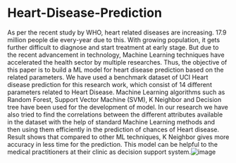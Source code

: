 # Heart-Disease-Prediction
As per the recent study by WHO, heart related diseases are increasing. 17.9 million people die every-year due to this. With growing population, it gets further difficult to diagnose and start treatment at early stage. But due to the recent advancement in technology, Machine Learning techniques have accelerated the health sector by multiple researches. Thus, the objective of this paper is to build a ML model for heart disease prediction based on the related parameters. We have used a benchmark dataset of UCI Heart disease prediction for this research work, which consist of 14 different parameters related to Heart Disease. Machine Learning algorithms such as Random Forest, Support Vector Machine (SVM), K Neighbor and Decision tree have been used for the development of model. In our research we have also tried to find the correlations between the different attributes available in the dataset with the help of standard Machine Learning methods and then using them efficiently in the prediction of chances of Heart disease. Result shows that compared to other ML techniques, K Neighbor gives more accuracy in less time for the prediction. This model can be helpful to the medical practitioners at their clinic as decision support system.![image](https://user-images.githubusercontent.com/104375984/232123236-1c1157e0-908f-4dde-9f43-edce74ee0c43.png)
